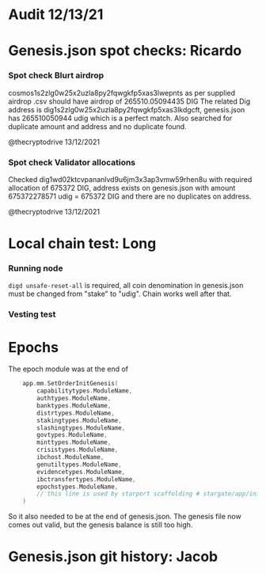 # Audit 12/13/21


# Genesis.json spot checks: Ricardo

### Spot check Blurt airdrop
cosmos1s2zlg0w25x2uzla8py2fqwgkfp5xas3lwepnts as per supplied airdrop .csv should have airdrop of 265510.05094435 DIG
The related Dig address is dig1s2zlg0w25x2uzla8py2fqwgkfp5xas3lkdgcft, genesis.json has 265510050944 udig which is a perfect match.
Also searched for duplicate amount and address and no duplicate found.

@thecryptodrive 13/12/2021 

### Spot check Validator allocations
Checked dig1wd02ktcvpananlvd9u6jm3x3ap3vmw59rhen8u with required allocation of 675372 DIG, address exists on genesis.json with amount
675372278571 udig =  675372 DIG and there are no duplicates on address.

@thecryptodrive 13/12/2021 

# Local chain test: Long
### Running node
```digd unsafe-reset-all``` is required, all coin denomination in genesis.json must be changed from "stake" to "udig". Chain works well after that.

### Vesting test

# Epochs

The epoch module was at the end of 

```go
	app.mm.SetOrderInitGenesis(
		capabilitytypes.ModuleName,
		authtypes.ModuleName,
		banktypes.ModuleName,
		distrtypes.ModuleName,
		stakingtypes.ModuleName,
		slashingtypes.ModuleName,
		govtypes.ModuleName,
		minttypes.ModuleName,
		crisistypes.ModuleName,
		ibchost.ModuleName,
		genutiltypes.ModuleName,
		evidencetypes.ModuleName,
		ibctransfertypes.ModuleName,
		epochstypes.ModuleName,
		// this line is used by starport scaffolding # stargate/app/initGenesis
	)
```
So it also needed to be at the end of genesis.json.  The genesis file now comes out valid, but the genesis balance is still too high. 





# Genesis.json git history: Jacob




